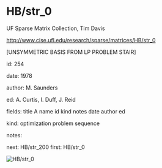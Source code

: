 # HB/str_0

 UF Sparse Matrix Collection, Tim Davis

 http://www.cise.ufl.edu/research/sparse/matrices/HB/str_0

 [UNSYMMETRIC BASIS FROM LP PROBLEM STAIR]

 id: 254

 date: 1978

 author: M. Saunders

 ed: A. Curtis, I. Duff, J. Reid

 fields: title A name id kind notes date author ed

 kind: optimization problem sequence

 notes:

 next: HB/str_200 first: HB/str_0

![HB/str_0](http://www2.research.att.com/~yifanhu/GALLERY/GRAPHS/GIF_SMALL/HB@str_0.gif)